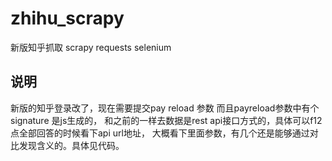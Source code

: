 # zhihu_scrapy
新版知乎抓取 scrapy requests selenium


## 说明

新版的知乎登录改了，现在需要提交pay reload 参数 而且payreload参数中有个signature 是js生成的，
和之前的一样去数据是rest api接口方式的，具体可以f12 点全部回答的时候看下api url地址，
大概看下里面参数，有几个还是能够通过对比发现含义的。具体见代码。
